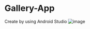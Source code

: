 # Gallery-App
Create by using Android Studio
![image](https://github.com/PrabhaWijera/Gallery-App/assets/106425954/7a5eb810-a9a2-48f9-9381-a713853ecd8f)
